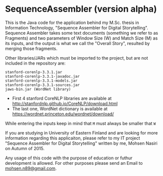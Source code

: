 # SequenceAssembler (version alpha)

This is the Java code for the application behind my M.Sc. thesis in Information Technology, "Sequence Assembler for Digital Storytelling".
Sequence Assembler takes some text documents (something we refer to as Fragments) and two parameters of Window Size (W) and Match Size (M) as its inputs, and the output is what we call the "Overall Story", resulted by merging those fragments.

Other libraries/JARs which must be imported to the project, but are not included in the repository are:
```
stanford-corenlp-3.3.1.jar
stanford-corenlp-3.3.1-javadoc.jar
stanford-corenlp-3.3.1-models.jar
stanford-corenlp-3.3.1-sources.jar
jaws-bin.jar (WordNet library)
```

- First 4 stanford CoreNLP libraries are available at http://stanfordnlp.github.io/CoreNLP/download.html
- The last one, WordNet dictionary is available at https://wordnet.princeton.edu/wordnet/download/

While entering the inputs keep in mind that `M` must always be smaller that `W`

If you are studying in University of Eastern Finland and are looking for more information regarding this applicaiton,
please refer to my IT project "Sequence Assembler for Digital Storytelling" written by me, Mohsen Nasiri on Autumn of 2015.

Any usage of this code with the purpose of education or futhur development is allowed. For other purposes please send an Email to mohsen.n89@gmail.com.
